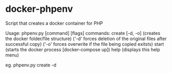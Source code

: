 # docker-phpenv
Script that creates a docker container for PHP

Usage: phpenv.py [command] [flags]
commands:
create [-d, -o]  (creates the docker folder/file structure)
                 ('-d' forces deletion of the original files after successful copy)
                 ('-o' forces overwrite if the file being copied exitsts)
start            (starts the docker process [docker-compose up])
help             (displays this help menu)

eg. phpenv.py create -d
